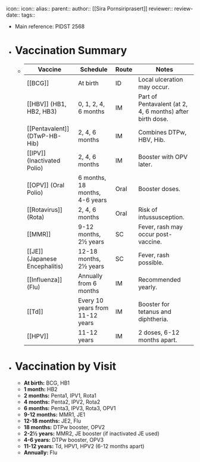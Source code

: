 icon:: 
icon::
alias::
parent:: 
author:: [[Sira Pornsiriprasert]] 
reviewer::
review-date::
tags::

- Main reference: PIDST 2568
- # Vaccination Summary
	- | **Vaccine**                         | **Schedule**                        | **Route**            | **Notes**                                     |
	  |---------------------------------|---------------------------------|------------------|-------------------------------------------|
	  | [[BCG]]                             | At birth                        | ID      | Local ulceration may occur.               |
	  | [[HBV]] (HB1, HB2, HB3)             | 0, 1, 2, 4, 6 months               | IM    | Part of Pentavalent (at 2, 4, 6 months) after birth dose.     |
	  | [[Pentavalent]] (DTwP-HB-Hib)       | 2, 4, 6 months                  | IM    | Combines DTPw, HBV, Hib.                  |
	  | [[IPV]] (Inactivated Polio)         | 2, 4, 6 months                  | IM    | Booster with OPV later.                   |
	  | [[OPV]] (Oral Polio)                | 6 months, 18 months, 4-6 years  | Oral             | Booster doses.                            |
	  | [[Rotavirus]] (Rota)                | 2, 4, 6 months                  | Oral             | Risk of intussusception.                  |
	  | [[MMR]]                             | 9-12 months, 2½ years           | SC     | Fever, rash may occur post-vaccine.       |
	  | [[JE]] (Japanese Encephalitis)      | 12-18 months, 2½ years          | SC     | Fever, rash possible.                     |
	  | [[Influenza]] (Flu)                 | Annually from 6 months          | IM    | Recommended yearly.                       |
	  | [[Td]]                              | Every 10 years from 11-12 years | IM    | Booster for tetanus and diphtheria.       |
	  | [[HPV]]                             | 11-12 years                     | IM    | 2 doses, 6-12 months apart.               |
- # Vaccination by Visit
	- **At birth:** BCG, HB1
	- **1 month:** HB2
	- **2 months:** Penta1, IPV1, Rota1
	- **4 months:** Penta2, IPV2, Rota2
	- **6 months:** Penta3, IPV3, Rota3, OPV1
	- **9-12 months:** MMR1, JE1
	- **12-18 months:** JE2, Flu
	- **18 months:** DTPw booster, OPV2
	- **2-2½ years:** MMR2, JE booster (if inactivated JE used)
	- **4-6 years:** DTPw booster, OPV3
	- **11-12 years:** Td, HPV1, HPV2 (6-12 months apart)
	- **Annually:** Flu